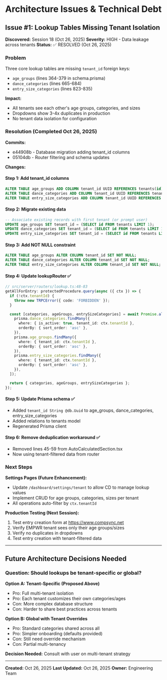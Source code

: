 # Architecture Issues & Technical Debt

## Issue #1: Lookup Tables Missing Tenant Isolation

**Discovered:** Session 18 (Oct 26, 2025)
**Severity:** HIGH - Data leakage across tenants
**Status:** ✅ RESOLVED (Oct 26, 2025)

### Problem

Three core lookup tables are missing `tenant_id` foreign keys:
- `age_groups` (lines 364-379 in schema.prisma)
- `dance_categories` (lines 665-684)
- `entry_size_categories` (lines 823-835)

**Impact:**
- All tenants see each other's age groups, categories, and sizes
- Dropdowns show 3-4x duplicates in production
- No tenant data isolation for configuration

### Resolution (Completed Oct 26, 2025)

**Commits:**
- e44908b - Database migration adding tenant_id columns
- 05104db - Router filtering and schema updates

**Changes:**

#### Step 1: Add tenant_id columns
```sql
ALTER TABLE age_groups ADD COLUMN tenant_id UUID REFERENCES tenants(id);
ALTER TABLE dance_categories ADD COLUMN tenant_id UUID REFERENCES tenants(id);
ALTER TABLE entry_size_categories ADD COLUMN tenant_id UUID REFERENCES tenants(id);
```

#### Step 2: Migrate existing data
```sql
-- Associate existing records with first tenant (or prompt user)
UPDATE age_groups SET tenant_id = (SELECT id FROM tenants LIMIT 1);
UPDATE dance_categories SET tenant_id = (SELECT id FROM tenants LIMIT 1);
UPDATE entry_size_categories SET tenant_id = (SELECT id FROM tenants LIMIT 1);
```

#### Step 3: Add NOT NULL constraint
```sql
ALTER TABLE age_groups ALTER COLUMN tenant_id SET NOT NULL;
ALTER TABLE dance_categories ALTER COLUMN tenant_id SET NOT NULL;
ALTER TABLE entry_size_categories ALTER COLUMN tenant_id SET NOT NULL;
```

#### Step 4: Update lookupRouter ✅
```typescript
// src/server/routers/lookup.ts:48-83
getAllForEntry: protectedProcedure.query(async ({ ctx }) => {
  if (!ctx.tenantId) {
    throw new TRPCError({ code: 'FORBIDDEN' });
  }

  const [categories, ageGroups, entrySizeCategories] = await Promise.all([
    prisma.dance_categories.findMany({
      where: { is_active: true, tenant_id: ctx.tenantId },
      orderBy: { sort_order: 'asc' },
    }),
    prisma.age_groups.findMany({
      where: { tenant_id: ctx.tenantId },
      orderBy: { sort_order: 'asc' },
    }),
    prisma.entry_size_categories.findMany({
      where: { tenant_id: ctx.tenantId },
      orderBy: { sort_order: 'asc' },
    }),
  ]);

  return { categories, ageGroups, entrySizeCategories };
});
```

#### Step 5: Update Prisma schema ✅
- Added `tenant_id String @db.Uuid` to age_groups, dance_categories, entry_size_categories
- Added relations to tenants model
- Regenerated Prisma client

#### Step 6: Remove deduplication workaround ✅
- Removed lines 45-59 from AutoCalculatedSection.tsx
- Now using tenant-filtered data from router

### Next Steps

**Settings Pages (Future Enhancement):**
- Update `/dashboard/settings/tenant` to allow CD to manage lookup values
- Implement CRUD for age groups, categories, sizes per tenant
- All operations auto-filter by `ctx.tenantId`

**Production Testing (Next Session):**
1. Test entry creation form at https://www.compsync.net
2. Verify EMPWR tenant sees only their age groups/sizes
3. Verify no duplicates in dropdowns
4. Test entry creation with tenant-filtered data

---

## Future Architecture Decisions Needed

### Question: Should lookups be tenant-specific or global?

**Option A: Tenant-Specific (Proposed Above)**
- Pro: Full multi-tenant isolation
- Pro: Each tenant customizes their own categories/ages
- Con: More complex database structure
- Con: Harder to share best practices across tenants

**Option B: Global with Tenant Overrides**
- Pro: Standard categories shared across all
- Pro: Simpler onboarding (defaults provided)
- Con: Still need override mechanism
- Con: Partial multi-tenancy

**Decision Needed:** Consult with user on multi-tenant strategy

---

**Created:** Oct 26, 2025
**Last Updated:** Oct 26, 2025
**Owner:** Engineering Team
